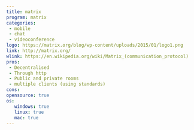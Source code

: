 ```yaml
---
title: matrix
program: matrix
categories:
 - mobile
 - chat
 - videoconference
logo: https://matrix.org/blog/wp-content/uploads/2015/01/logo1.png
link: http://matrix.org/
wlink: https://en.wikipedia.org/wiki/Matrix_(communication_protocol)
pros:
 - Decentralised
 - Through http
 - Public and private rooms
 - multiple clients (using standards)
cons:
opensource: true
os:
   windows: true
   linux: true
   mac: true
---
```

